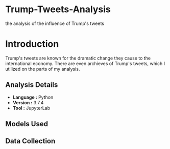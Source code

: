 # Trump-Tweets-Analysis
the analysis of the influence of Trump's tweets

# Introduction 
Trump's tweets are known for the dramatic change they cause to the international economy. There are even archieves of Trump's tweets, which I utilized on the parts of my analysis. 


## Analysis Details
- **Language :** Python
- **Version :** 3.7.4
- **Tool :** JupyterLab

## Models Used

## Data Collection

## 
